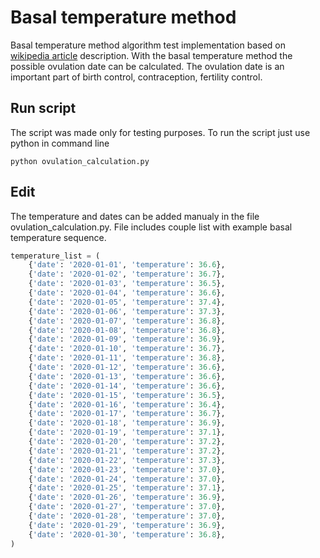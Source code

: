 # Basal temperature method
Basal temperature method algorithm test implementation based on [wikipedia article](https://de.wikipedia.org/wiki/Temperaturmethode) description. With the basal temperature method the possible ovulation date can be calculated. The ovulation date is an important part of birth control, contraception, fertility control.
## Run script
The script was made only for testing purposes. To run the script just use python in command line
```shell
python ovulation_calculation.py
```
## Edit
The temperature and dates can be added manualy in the file ovulation_calculation.py. File includes couple list with example basal temperature sequence.
```python
temperature_list = (
    {'date': '2020-01-01', 'temperature': 36.6},
    {'date': '2020-01-02', 'temperature': 36.7},
    {'date': '2020-01-03', 'temperature': 36.5},
    {'date': '2020-01-04', 'temperature': 36.6},
    {'date': '2020-01-05', 'temperature': 37.4},
    {'date': '2020-01-06', 'temperature': 37.3},
    {'date': '2020-01-07', 'temperature': 36.8},
    {'date': '2020-01-08', 'temperature': 36.8},
    {'date': '2020-01-09', 'temperature': 36.9},
    {'date': '2020-01-10', 'temperature': 36.7},
    {'date': '2020-01-11', 'temperature': 36.8},
    {'date': '2020-01-12', 'temperature': 36.6},
    {'date': '2020-01-13', 'temperature': 36.6},
    {'date': '2020-01-14', 'temperature': 36.6},
    {'date': '2020-01-15', 'temperature': 36.5},
    {'date': '2020-01-16', 'temperature': 36.4},
    {'date': '2020-01-17', 'temperature': 36.7},
    {'date': '2020-01-18', 'temperature': 36.9},
    {'date': '2020-01-19', 'temperature': 37.1},
    {'date': '2020-01-20', 'temperature': 37.2},
    {'date': '2020-01-21', 'temperature': 37.2},
    {'date': '2020-01-22', 'temperature': 37.3},
    {'date': '2020-01-23', 'temperature': 37.0},
    {'date': '2020-01-24', 'temperature': 37.0},
    {'date': '2020-01-25', 'temperature': 37.1},
    {'date': '2020-01-26', 'temperature': 36.9},
    {'date': '2020-01-27', 'temperature': 37.0},
    {'date': '2020-01-28', 'temperature': 37.0},
    {'date': '2020-01-29', 'temperature': 36.9},
    {'date': '2020-01-30', 'temperature': 36.8},
)
```

